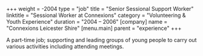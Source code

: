 +++
weight = -2004
type = "job"
title = "Senior Sessional Support Worker"
linktitle = "Sessional Worker at Connexions"
category = "Volunteering & Youth Experience"
duration = "2004 &ndash; 2006"
[company]
  name = "Connexions Leicester Shire"
[menu.main]
  parent = "experience"
+++

A part-time job; supporting and leading groups of young people to carry out various activities including attending meetings.

